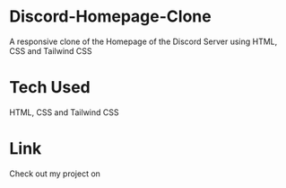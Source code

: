 # Discord-Homepage-Clone
A responsive clone of the Homepage of the Discord Server using HTML, CSS and Tailwind CSS

# Tech Used
HTML, CSS and Tailwind CSS

# Link 
Check out my project on 
